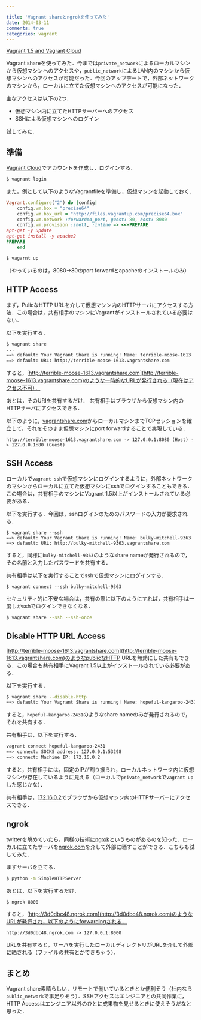 ```yaml
---

title: 'Vagrant shareとngrokを使ってみた'
date: 2014-03-11
comments: true
categories: vagrant
---
```


[Vagrant 1.5 and Vagrant Cloud](http://www.vagrantup.com/blog/vagrant-1-5-and-vagrant-cloud.html)

Vagrant shareを使ってみた．今までは`private_network`によるローカルマシンから仮想マシンへのアクセスや，`public_network`によるLAN内のマシンから仮想マシンへのアクセスが可能だった．今回のアップデートで，外部ネットワークのマシンから，ローカルに立てた仮想マシンへのアクセスが可能になった．

主なアクセスは以下の2つ．

- 仮想マシン内に立てたHTTPサーバーへのアクセス
- SSHによる仮想マシンへのログイン

試してみた．

## 準備

[Vagrant Cloud](https://vagrantcloud.com)でアカウントを作成し，ログインする．

```bash
$ vagrant login
```

また，例として以下のようなVagrantfileを準備し，仮想マシンを起動しておく．

```ruby
Vagrant.configure("2") do |config|
    config.vm.box = "precise64"
    config.vm.box_url = "http://files.vagrantup.com/precise64.box"
    config.vm.network :forwarded_port, guest: 80, host: 8080
    config.vm.provision :shell, :inline => <<-PREPARE
apt-get -y update
apt-get install -y apache2
PREPARE
    end
```

```bash
$ vagarnt up
```

（やっているのは，8080->80のport forwardとapacheのインストールのみ）

## HTTP Access

まず，PulicなHTTP URLを介して仮想マシン内のHTTPサーバにアクセスする方法．この場合は，共有相手のマシンにVagrantがインストールされている必要はない．

以下を実行する．

```bash
$ vagrant share
...
==> default: Your Vagrant Share is running! Name: terrible-moose-1613
==> default: URL: http://terrible-moose-1613.vagrantshare.com
```

すると，[http://terrible-moose-1613.vagrantshare.com](http://terrible-moose-1613.vagrantshare.com)のような一時的なURLが発行される（現在はアクセス不可）．

あとは，そのURIを共有するだけ． 共有相手はブラウザから仮想マシン内のHTTPサーバにアクセスできる．

以下のように，[vagrantshare.com](vagrantshare.com)からローカルマシンまでTCPセッションを確立して，それをそのまま仮想マシンにport forwardすることで実現している．

```
http://terrible-moose-1613.vagrantshare.com -> 127.0.0.1:8080 (Host) -> 127.0.0.1:80 (Guest) 
```


## SSH Access

ローカルで`vagrant ssh`で仮想マシンにログインするように，外部ネットワークのマシンからローカルに立てた仮想マシンにsshでログインすることもできる．この場合は，共有相手のマシンにVagrant 1.5以上がインストールされている必要がある．

以下を実行する．今回は，sshログインのためのパスワードの入力が要求される．

```
$ vagrant share --ssh
==> default: Your Vagrant Share is running! Name: bulky-mitchell-9363
==> default: URL: http://bulky-mitchell-9363.vagrantshare.com
```

すると，同様に`bulky-mitchell-9363`のようなshare nameが発行されるので，その名前と入力したパスワードを共有する．

共有相手は以下を実行することでsshで仮想マシンにログインする．

```
$ vagrant connect --ssh bulky-mitchell-9363
```

セキュリティ的に不安な場合は，共有の際に以下のようにすれば，共有相手は一度しかsshでログインできなくなる．

```bash
$ vagrant share --ssh --ssh-once
```

## Disable HTTP URL Access

[http://terrible-moose-1613.vagrantshare.com](http://terrible-moose-1613.vagrantshare.com)のようなpublicなHTTP URLを無効にした共有もできる．この場合も共有相手にVagrant 1.5以上がインストールされている必要がある．

以下を実行する．

```bash
$ vagrant share --disable-http
==> default: Your Vagrant Share is running! Name: hopeful-kangaroo-2431
```

すると，`hopeful-kangaroo-2431`のようなshare nameのみが発行されるので，それを共有する．

共有相手は，以下を実行する．

```bash
vagrant connect hopeful-kangaroo-2431
==> connect: SOCKS address: 127.0.0.1:53298
==> connect: Machine IP: 172.16.0.2
```

すると，共有相手には，固定のIPが割り振られ，ローカルネットワーク内に仮想マシンが存在しているように見える（ローカルで`private_network`で`vagrant up`した感じかな）．

共有相手は，[172.16.0.2](172.16.0.2)でブラウザから仮想マシン内のHTTPサーバーにアクセスできる．

## ngrok

twitterを眺めていたら，同様の技術に[ngrok](https://ngrok.com/)というものがあるのを知った．ローカルに立てたサーバを[ngrok.com](https://ngrok.com/)を介して外部に晒すことができる．こちらも試してみた．

まずサーバを立てる．

```bash
$ python -m SimpleHTTPServer
```

あとは，以下を実行するだけ．

```bash
$ ngrok 8000
```

すると，[http://3d0dbc48.ngrok.com](http://3d0dbc48.ngrok.com)のようなURLが発行され，以下のようにforwardingされる．

```
http://3d0dbc48.ngrok.com -> 127.0.0.1:8000
```

URLを共有すると，サーバを実行したローカルディレクトリがURLを介して外部に晒される（ファイルの共有とかできちゃう）．

## まとめ

Vagrant share素晴らしい．リモートで働いているときとか便利そう（社内なら`public_network`で事足りそう）．SSHアクセスはエンジニアとの共同作業に，HTTP Accessはエンジニア以外のひとに成果物を見せるときに使えそうだなと思った．


